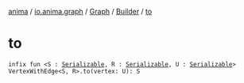 [anima](../../../index.md) / [io.anima.graph](../../index.md) / [Graph](../index.md) / [Builder](index.md) / [to](./to.md)

# to

`infix fun <S : `[`Serializable`](https://docs.oracle.com/javase/6/docs/api/java/io/Serializable.html)`, R : `[`Serializable`](https://docs.oracle.com/javase/6/docs/api/java/io/Serializable.html)`, U : `[`Serializable`](https://docs.oracle.com/javase/6/docs/api/java/io/Serializable.html)`> VertexWithEdge<S, R>.to(vertex: U): S`